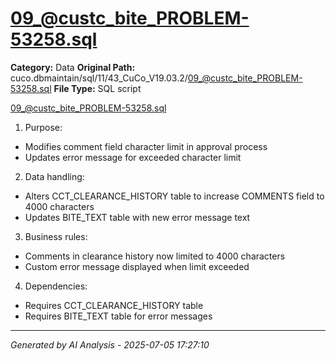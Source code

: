 # 09_@custc_bite_PROBLEM-53258.sql

**Category:** Data
**Original Path:** cuco.dbmaintain/sql/11/43_CuCo_V19.03.2/09_@custc_bite_PROBLEM-53258.sql
**File Type:** SQL script

09_@custc_bite_PROBLEM-53258.sql
1. Purpose:
- Modifies comment field character limit in approval process
- Updates error message for exceeded character limit

2. Data handling:
- Alters CCT_CLEARANCE_HISTORY table to increase COMMENTS field to 4000 characters
- Updates BITE_TEXT table with new error message text

3. Business rules:
- Comments in clearance history now limited to 4000 characters
- Custom error message displayed when limit exceeded

4. Dependencies:
- Requires CCT_CLEARANCE_HISTORY table
- Requires BITE_TEXT table for error messages

---
*Generated by AI Analysis - 2025-07-05 17:27:10*
